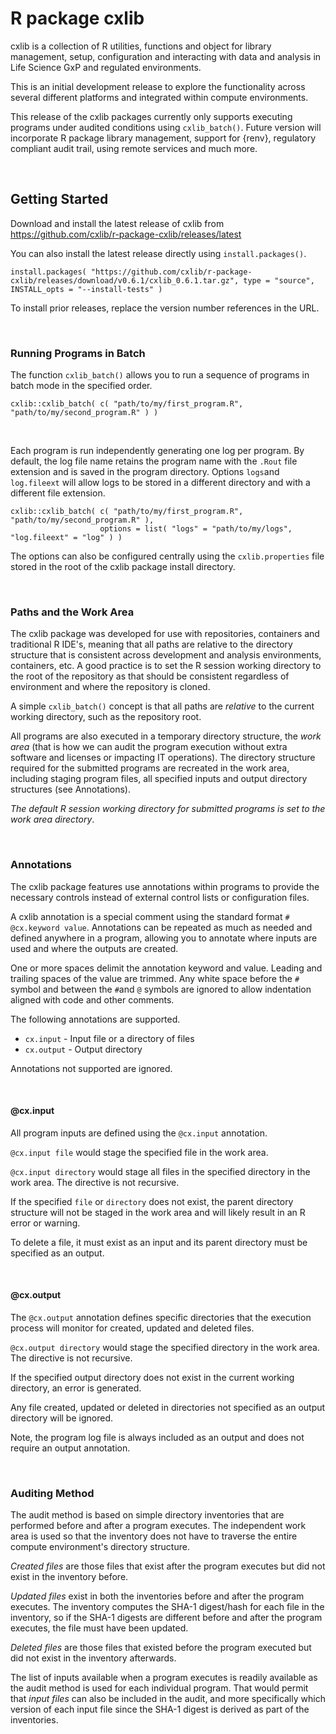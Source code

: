 # R package cxlib

cxlib is a collection of R utilities, functions and object for library management, setup, configuration and interacting with data and analysis in Life Science GxP and regulated environments.

This is an initial development release to explore the functionality across several different platforms and integrated within compute environments.

This release of the cxlib packages currently only supports executing programs under audited conditions using `cxlib_batch()`. Future version will incorporate R package library management, support for {renv}, regulatory compliant audit trail, using remote services and much more.

<br/>



## Getting Started

Download and install the latest release of cxlib from https://github.com/cxlib/r-package-cxlib/releases/latest

You can also install the latest release directly using `install.packages()`.   

```
install.packages( "https://github.com/cxlib/r-package-cxlib/releases/download/v0.6.1/cxlib_0.6.1.tar.gz", type = "source", INSTALL_opts = "--install-tests" )
```

To install prior releases, replace the version number references in the URL.

<br/>


### Running Programs in Batch 

The function `cxlib_batch()` allows you to run a sequence of programs in batch mode in the specified order. 

```
cxlib::cxlib_batch( c( "path/to/my/first_program.R", "path/to/my/second_program.R" ) )
```

<br/>

Each program is run independently generating one log per program. By default, the log file name retains the program name with the `.Rout` file extension and is saved 
in the program directory. Options `logs`and `log.fileext` will allow logs to be stored in a different directory and with a different file extension.

```
cxlib::cxlib_batch( c( "path/to/my/first_program.R", "path/to/my/second_program.R" ), 
                    options = list( "logs" = "path/to/my/logs", "log.fileext" = "log" ) )
```

The options can also be configured centrally using the `cxlib.properties` file stored in the root of the cxlib package install directory.

<br/>

### Paths and the Work Area
The cxlib package was developed for use with repositories,  containers and traditional R IDE's, meaning that all paths are relative to the directory structure that is consistent across development and analysis environments, containers, etc. A good practice is to set the R session working directory to the root of the repository as that should be consistent regardless of environment and where the repository is cloned.

A simple `cxlib_batch()` concept is that all paths are _relative_ to the current working directory, such as the repository root. 

All programs are also executed in a temporary directory structure, the _work area_ (that is how we can audit the program execution without extra software and licenses or impacting IT operations). The directory structure required for the submitted programs are recreated in the work area, including staging program files, all specified inputs and output directory structures (see Annotations).

_The default R session working directory for submitted programs is set to the work area directory_.


<br/>


### Annotations
The cxlib package features use annotations within programs to provide the necessary controls instead of external control lists or configuration files. 

A cxlib annotation is a special comment using the standard format `# @cx.keyword value`. Annotations can be repeated as much as needed and defined anywhere 
in a program, allowing you to annotate where inputs are used and where the outputs are created. 

One or more spaces delimit the annotation keyword and value. Leading and trailing spaces of the value are trimmed. Any white space before the `#` symbol and between the `#`and `@` symbols are ignored to allow indentation aligned with code and other comments.

The following annotations are supported.

+ `cx.input` - Input file or a directory of files
+ `cx.output` - Output directory

Annotations not supported are ignored. 

<br/>


#### @cx.input
All program inputs are defined using the `@cx.input` annotation.

`@cx.input file` would stage the specified file in the work area.

`@cx.input directory` would stage all files in the specified directory in the work area. The directive is not recursive.

If the specified `file` or `directory` does not exist, the parent directory structure will not be staged in the work area and will likely result in an
R error or warning.

To delete a file, it must exist as an input and its parent directory must be specified as an output.

<br/>


#### @cx.output
The `@cx.output` annotation defines specific directories that the execution process will monitor for created, updated and deleted files.

`@cx.output directory` would stage the specified directory in the work area. The directive is not recursive.

If the specified output directory does not exist in the current working directory, an error is generated.

Any file created, updated or deleted in directories not specified as an output directory will be ignored.

Note, the program log file is always included as an output and does not require an output annotation.

<br/>



### Auditing Method
The audit method is based on simple directory inventories that are performed before and after a program executes. The independent work area is used so that the inventory does not have to traverse the entire compute environment's directory structure. 

_Created files_ are those files that exist after the program executes but did not exist in the inventory before.

_Updated files_ exist in both the inventories before and after the program executes. The inventory computes the SHA-1 digest/hash for each file in the inventory, so if the SHA-1 digests are different before and after the program executes, the file must have been updated.

_Deleted files_ are those files that existed before the program executed but did not exist in the inventory afterwards.

The list of inputs available when a program executes is readily available as the audit method is used for each individual program. That would permit that _input files_ can also be included in the audit, and more specifically which version of each input file since the SHA-1 digest is derived as part of the inventories.
